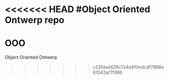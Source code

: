 <<<<<<< HEAD
#Object Oriented Ontwerp repo
=======
# OOO
Object Oriented Ontwerp
>>>>>>> c23fdad426c134d410edcdf7888e61042af7f986
